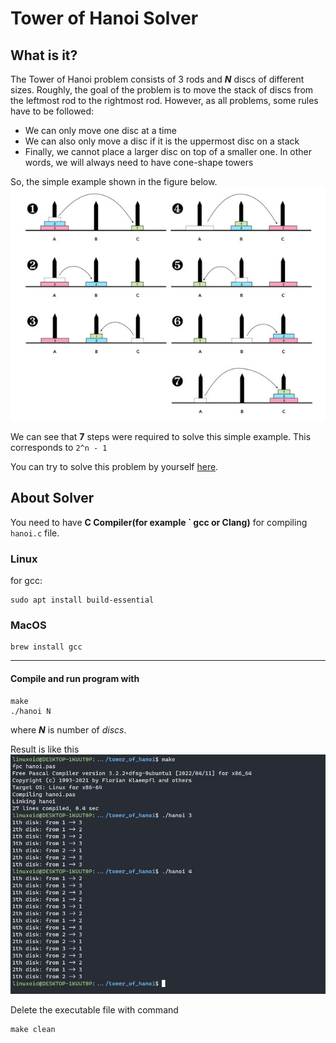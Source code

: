 # Tower of Hanoi Solver

## What is it?
The Tower of Hanoi problem consists of 3 rods and ***N*** discs of different sizes. Roughly, the goal of the problem is to move the stack of discs from the leftmost rod to the rightmost rod. However, as all problems, some rules have to be followed:

+ We can only move one disc at a time
+ We can also only move a disc if it is the uppermost disc on a stack
+ Finally, we cannot place a larger disc on top of a smaller one. In other words, we will always need to have cone-shape towers

So, the simple example shown in the figure below.
![example](images/towershanoialg.jpg)

We can see that **7** steps were required to solve this simple example. This corresponds to `2^n - 1`

You can try to solve this problem by yourself [here](https://www.mathsisfun.com/games/towerofhanoi.html).

## About Solver
You need to have **C Compiler(for example \` gcc or Clang)** for compiling `hanoi.c` file.

### Linux
for gcc:
```
sudo apt install build-essential
```

### MacOS
```
brew install gcc
```
---
#### Compile and run program with
```
make
./hanoi N
```
where ***N*** is number of *discs*.

Result is like this
![result](images/results.png)

Delete the executable file with command
```
make clean
```

